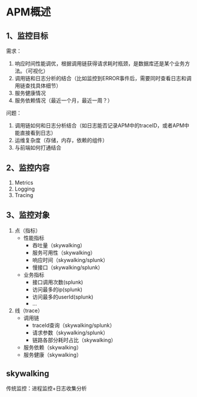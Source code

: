 # APM概述

## 1、监控目标

需求：

1. 响应时间性能调优，根据调用链获得请求耗时瓶颈，是数据库还是某个业务方法。（可视化）
2. 调用链和日志分析的结合（比如监控到ERROR事件后，需要同时查看日志和调用链查找具体细节）
3. 服务健康情况
4. 服务依赖情况（最近一个月，最近一周？）

问题：

1. 调用链如何和日志分析结合（如日志能否记录APM中的traceID，或者APM中能直接看到日志）
2. 运维复杂度（存储，内存，依赖的组件）
3. 与前端如何打通结合

## 2、监控内容

1. Metrics
2. Logging
3. Tracing

## 3、监控对象

1. 点（指标）
   * 性能指标
     * 吞吐量（skywalking）
     * 服务可用性（skywalking）
     * 响应时间（skywalking/splunk）
     * 慢接口（skywalking/splunk）
   * 业务指标
     * 接口调用次数(splunk)
     * 访问最多的ip(splunk)
     * 访问最多的userId(splunk)
     * ...
2. 线（trace）
   * 调用链
     * traceId查询（skywalking/splunk）
     * 请求参数（skywalking/splunk）
     * 链路各部分耗时占比（skywalking）
   * 服务依赖（skywalking）
   * 服务健康（skywalking）

## skywalking

传统监控：进程监控+日志收集分析